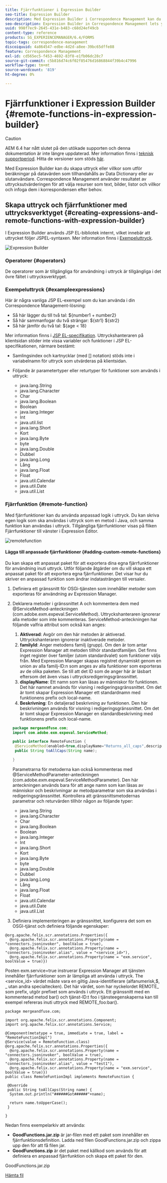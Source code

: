 ```yaml
---
title: Fjärrfunktioner i Expression Builder
seo-title: Expression Builder
description: Med Expression Builder i Correspondence Management kan du skapa uttryck och fjärrfunktioner.
seo-description: Expression Builder in Correspondence Management lets you create expressions and remote functions.
uuid: 998f7ec9-2645-431e-b483-c68d24ef49cb
content-type: reference
products: SG_EXPERIENCEMANAGER/6.4/FORMS
topic-tags: correspondence-management
discoiquuid: 4a864547-edbe-4d2d-a8ee-39bc65dffe88
feature: Correspondence Management
exl-id: cd565ec5-f453-4692-83f8-e1fb06dc28c7
source-git-commit: c5b816d74c6f02f85476d16868844f39b4c47996
workflow-type: tm+mt
source-wordcount: '819'
ht-degree: 0%

---
```


# Fjärrfunktioner i Expression Builder {#remote-functions-in-expression-builder}

>[!CAUTION]
>
>AEM 6.4 har nått slutet på den utökade supporten och denna dokumentation är inte längre uppdaterad. Mer information finns i [teknisk supportperiod](https://helpx.adobe.com/support/programs/eol-matrix.html). Hitta de versioner som stöds [här](https://experienceleague.adobe.com/docs/).

Med Expression Builder kan du skapa uttryck eller villkor som utför beräkningar på datavärden som tillhandahålls av Data Dictionary eller av slutanvändare. Correspondence Management använder resultatet av uttrycksutvärderingen för att välja resurser som text, bilder, listor och villkor och infoga dem i korrespondensen efter behov.

## Skapa uttryck och fjärrfunktioner med uttrycksverktyget {#creating-expressions-and-remote-functions-with-expression-builder}

I Expression Builder används JSP EL-bibliotek internt, vilket innebär att uttrycket följer JSPEL-syntaxen. Mer information finns i [Exempeluttryck](#exampleexpressions).

![Expression Builder](assets/expressionbuilder.png)

### Operatorer {#operators}

De operatorer som är tillgängliga för användning i uttryck är tillgängliga i det övre fältet i uttrycksverktyget.

### Exempeluttryck {#exampleexpressions}

Här är några vanliga JSP EL-exempel som du kan använda i din Correspondence Management-lösning:

* Så här lägger du till två tal: ${number1 + number2}
* Så här sammanfogar du två strängar: ${str1} ${str2}
* Så här jämför du två tal: ${age &lt; 18}

Mer information finns i [JSP EL-specifikation](https://download.oracle.com/otn-pub/jcp/jsp-2.1-fr-spec-oth-JSpec/jsp-2_1-fr-spec-el.pdf). Uttryckshanteraren på klientsidan stöder inte vissa variabler och funktioner i JSP EL-specifikationen, närmare bestämt:

* Samlingsindex och kartnycklar (med [] notation) stöds inte i variabelnamn för uttryck som utvärderas på klientsidan.
* Följande är parametertyper eller returtyper för funktioner som används i uttryck:

   * java.lang.String
   * java.lang.Character
   * Char
   * java.lang.Boolean
   * Boolean
   * java.lang.Integer
   * Int
   * java.util.list
   * java.lang.Short
   * Kort
   * java.lang.Byte
   * byte
   * java.lang.Double
   * Dubbel
   * java.lang.Long
   * Lång
   * java.lang.Float
   * Float
   * java.util.Calendar
   * java.util.Date
   * java.util.List

### Fjärrfunktion {#remote-function}

Med fjärrfunktioner kan du använda anpassad logik i uttryck. Du kan skriva egen logik som ska användas i uttryck som en metod i Java, och samma funktion kan användas i uttryck. Tillgängliga fjärrfunktioner visas på fliken Fjärrfunktioner till vänster i Expression Editor.

![remotefunction](assets/remotefunction.png)

#### Lägga till anpassade fjärrfunktioner {#adding-custom-remote-functions}

Du kan skapa ett anpassat paket för att exportera dina egna fjärrfunktioner för användning inuti uttryck. Utför följande åtgärder om du vill skapa ett anpassat paket för att exportera egna fjärrfunktioner. Det visar hur du skriver en anpassad funktion som ändrar indatasträngen till versaler.

1. Definiera ett gränssnitt för OSGi-tjänsten som innehåller metoder som exporteras för användning av Expression Manager.
1. Deklarera metoder i gränssnittet A och kommentera dem med @ServiceMethod-anteckningen (com.adobe.exm.expeval.ServiceMethod). Uttryckshanteraren ignorerar alla metoder som inte kommenteras. ServiceMethod-anteckningen har följande valfria attribut som också kan anges:

   1. **Aktiverad**: Avgör om den här metoden är aktiverad. Uttryckshanteraren ignorerar inaktiverade metoder.
   1. **familyId**: Anger metodens familj (grupp). Om den är tom antar Expression Manager att metoden tillhör standardfamiljen. Det finns inget register över familjer (utom standardvalet) som funktioner väljs från. Med Expression Manager skapas registret dynamiskt genom en union av alla familj-ID:n som anges av alla funktioner som exporteras av de olika paketen. Se till att det ID som de anger här är läsbart eftersom det även visas i uttrycksredigeringsgränssnittet.
   1. **displayName**: Ett namn som kan läsas av människor för funktionen. Det här namnet används för visning i redigeringsgränssnittet. Om det är tomt skapar Expression Manager ett standardnamn med funktionens prefix och local-name.
   1. **Beskrivning**: En detaljerad beskrivning av funktionen. Den här beskrivningen används för visning i redigeringsgränssnittet. Om det är tomt skapar Expression Manager en standardbeskrivning med funktionens prefix och local-name.

   ```java
   package mergeandfuse.com;
   import com.adobe.exm.expeval.ServiceMethod;
   
   public interface RemoteFunction {
    @ServiceMethod(enabled=true,displayName="Returns_all_caps",description="Function to convert to all CAPS", familyId="remote")
    public String toAllCaps(String name);
   
   }
   ```

   Parametrarna för metoderna kan också kommenteras med @ServiceMethodParameter-anteckningen (com.adobe.exm.expeval.ServiceMethodParameter). Den här anteckningen används bara för att ange namn som kan läsas av människor och beskrivningar av metodparametrar som ska användas i redigeringsgränssnittet. Kontrollera att gränssnittsmetodernas parametrar och returvärden tillhör någon av följande typer:

   * java.lang.String
   * java.lang.Character
   * Char
   * java.lang.Boolean
   * Boolean
   * java.lang.Integer
   * Int
   * java.lang.Short
   * Kort
   * java.lang.Byte
   * byte
   * java.lang.Double
   * Dubbel
   * java.lang.Long
   * Lång
   * java.lang.Float
   * Float
   * java.util.Calendar
   * java.util.Date
   * java.util.List


1. Definiera implementeringen av gränssnittet, konfigurera det som en OSGI-tjänst och definiera följande egenskaper:

```
@org.apache.felix.scr.annotations.Properties({
  @org.apache.felix.scr.annotations.Property(name = "connectors.jsoninvoker", boolValue = true),
  @org.apache.felix.scr.annotations.Property(name = "connectors.jsoninvoker.alias", value = "<service_id>"),
  @org.apache.felix.scr.annotations.Property(name = "exm.service", boolValue = true)})
```

Posten exm.service=true instruerar Expression Manager att tjänsten innehåller fjärrfunktioner som är lämpliga att använda i uttryck. The &lt;service_id> värdet måste vara en giltig Java-identifierare (alfanumerisk,$, _ utan andra specialtecken). Det här värdet, som har nyckelordet REMOTE_ som prefix, utgör prefixet som används i uttryck. Ett gränssnitt med en kommenterad metod bar() och tjänst-ID:t foo i tjänsteegenskaperna kan till exempel refereras inuti uttryck med REMOTE_foo:bar().

```
package mergeandfuse.com;

import org.apache.felix.scr.annotations.Component;
import org.apache.felix.scr.annotations.Service;

@Component(metatype = true, immediate = true, label = "RemoteFunctionImpl")
@Service(value = RemoteFunction.class)
@org.apache.felix.scr.annotations.Properties({
  @org.apache.felix.scr.annotations.Property(name = "connectors.jsoninvoker", boolValue = true),
  @org.apache.felix.scr.annotations.Property(name = "connectors.jsoninvoker.alias", value = "test1"),
  @org.apache.felix.scr.annotations.Property(name = "exm.service", boolValue = true)})
public class RemoteFuntionImpl implements RemoteFunction {

 @Override
 public String toAllCaps(String name) {
  System.out.println("######Got######"+name);
  
  return name.toUpperCase();
 }
 
}
```

Nedan finns exempelarkiv att använda:

* **GoodFunctions.jar.zip** är jar-filen med ett paket som innehåller en fjärrfunktionsdefinition. Ladda ned filen GoodFunctions.jar.zip och zippa upp den för att få filen jar.
* **GoodFunctions.zip** är det paket med källkod som används för att definiera en anpassad fjärrfunktion och skapa ett paket för den.

GoodFunctions.jar.zip

[Hämta fil](assets/goodfunctions.jar.zip)
